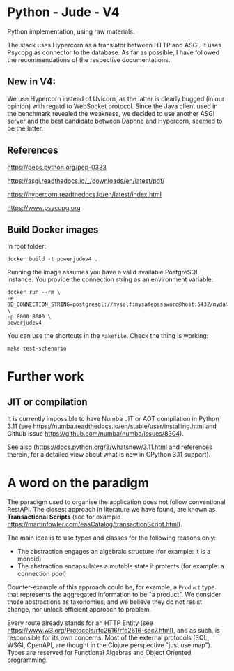 # Python - Jude - V4

Python implementation, using raw materials.

The stack uses Hypercorn as a translator between HTTP and ASGI.
It uses Psycopg as connector to the database.
As far as possible, I have followed the recommendations of the
respective documentations.

## New in V4:

We use Hypercorn instead of Uvicorn, as the latter is clearly bugged (in our opinion)
with regatd to WebSocket protocol. Since the Java client used in the benchmark
revealed the weakness, we decided to use another ASGI server and the best candidate
between Daphne and Hypercorn, seemed to be the latter.

## References

https://peps.python.org/pep-0333

https://asgi.readthedocs.io/_/downloads/en/latest/pdf/

https://hypercorn.readthedocs.io/en/latest/index.html

https://www.psycopg.org

## Build Docker images

In root folder:
```
docker build -t powerjudev4 .
```

Running the image assumes you have a valid available
PostgreSQL instance. You provide the connection string
as an environment variable:

```
docker run --rm \
-e DB_CONNECTION_STRING=postgresql://myself:mysafepassword@host:5432/mydatabase \
-p 8000:8000 \
powerjudev4
```

You can use the shortcuts in the `Makefile`.
Check the thing is working:

```
make test-schenario
```

# Further work

## JIT or compilation

It is currently impossible to have Numba JIT or AOT compilation in Python 3.11
(see https://numba.readthedocs.io/en/stable/user/installing.html and Github issue
https://github.com/numba/numba/issues/8304).

See also (https://docs.python.org/3/whatsnew/3.11.html and references therein,
for a detailed view about what is new in CPython 3.11 support).

# A word on the paradigm

The paradigm used to organise the application does not follow conventional RestAPI.
The closest approach in literature we have found, are known as
**Transactional Scripts**
(see for example https://martinfowler.com/eaaCatalog/transactionScript.html).

The main idea is to use types and classes for the following reasons only:

- The abstraction engages an algebraic structure (for example: it is a monoid)
- The abstraction encapsulates a mutable state it protects (for example: a connection pool)

Counter-example of this approach could be, for example, a `Product` type that
represents the aggregated information to be "a product". We consider those abstractions
as taxonomies, and we believe they do not resist change, nor unlock efficient
approach to problem.

Every route already stands for an HTTP Entity
(see https://www.w3.org/Protocols/rfc2616/rfc2616-sec7.html), and as such, is
responsible for its own concerns. Most of the external protocols
(SQL, WSGI, OpenAPI, are thought in the Clojure perspective "just use map").
Types are reserved for Functional Algebras and Object Oriented programming.

